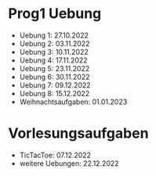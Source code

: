 # Prog1 Uebung

- Uebung 1: 27.10.2022
- Uebung 2: 03.11.2022
- Uebung 3: 10.11.2022
- Uebung 4: 17.11.2022
- Uebung 5: 23.11.2022
- Uebung 6: 30.11.2022
- Uebung 7: 09.12.2022
- Uebung 8: 15.12.2022
- Weihnachtsaufgaben: 01.01.2023

# Vorlesungsaufgaben

- TicTacToe: 07.12.2022
- weitere Uebungen: 22.12.2022
